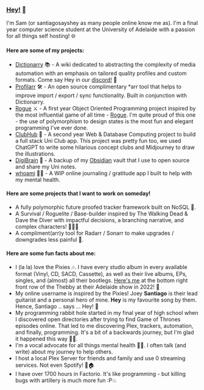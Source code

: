 ### [Hey!](https://www.youtube.com/watch?v=tVCUAXOBF7w) 👋

I'm Sam (or santiagosayshey as many people online know me as). I'm a final year computer science student at the University of Adelaide with a passion for all things self hosting! 🌐

#### Here are some of my projects: 
- [Dictionarry](https://dictionarry.pages.dev/) 📚 - A wiki dedicated to abstracting the complexity of media automation with an emphasis on tailored quality profiles and custom formats. Come say Hey in our [discord!](https://discord.com/invite/Y9TYP6jeYZ) 💬
- [Profilarr](https://github.com/santiagosayshey/Profilarr) 🛠️ - An open source complimentary *arr tool that helps to improve import / export / sync functionality. Built in conjunction with Dictionarry.
- [Rogue](https://github.com/santiagosayshey/Rogue) ⚔️ - A first year Object Oriented Programming project inspired by the most influential game of all time - [Rogue](https://en.wikipedia.org/wiki/Rogue_(video_game)). I'm quite proud of this one - the use of polymorphism to design states is the most fun and elegant programming I've ever done.
- [ClubHub](https://github.com/santiagosayshey/ClubHub) 🎉 - A second year Web & Database Computing project to build a full stack Uni Club app. This project was pretty fun too, we used ChatGPT to write some hilarious concept clubs and Midjourney to draw the illustrations.
- [DigiBrain](https://github.com/santiagosayshey/DigiBrain) 🧠 - A backup of my [Obsidian](https://obsidian.md/) vault that I use to open source and share my Uni notes.
- [whoami](https://github.com/santiagosayshey/whoami-frontend) 🙋‍♂️ - A WIP online journaling / gratitude app I built to help with my mental health. 

#### Here are some projects that I want to work on someday!
- A fully polymorphic future proofed tracker framework built on NoSQL 💾.
- A Survival / Roguelite / Base-builder inspired by The Walking Dead & Dave the Diver with impactful decisions, a branching narrative, and complex characters! 🧟‍♂️🏰
- A compliment(arr)y tool for Radarr / Sonarr to make upgrades / downgrades less painful 🎯.

#### Here are some fun facts about me:
- I (la la) love the Pixies 🎶. I have every studio album in every available format (Vinyl, CD, SACD, Cassette), as well as their live albums, EPs, singles, and (almost) all their bootlegs. [Here's me](https://www.instagram.com/p/Cl6DFJ2onbs/?hl=en) at the bottom right front row of the Thebby at their Adelaide show in 2022! 🤘
- My online username is inspired by the Pixies! Joey **Santiago** is their lead guitarist and a personal hero of mine. **Hey** is my favourite song by them. Hence, Santiago .. says ... Hey! 🎸
- My programming rabbit hole started in my final year of high school when I discovered open directories after trying to find Game of Thrones episodes online. That led to me discovering Plex, trackers, automation, and finally, programming. It's a bit of a backwards journey, but I'm glad it happened this way 👨‍💻.
- I'm a vocal advocate for all things mental health 🧠💚. I often talk (and write) about my journey to help others.
- I host a local Plex Server for friends and family and use 0 streaming services. Not even Spotify! 🎥🏠
- I have over 1700 hours in Factorio. It's like programming - but killing bugs with artillery is much more fun :P💥
